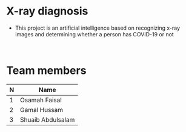 # X-ray diagnosis
- This project is an artificial intelligence based on recognizing x-ray images and determining whether a person has COVID-19 or not

<br>

# Team members 
  
| N             | Name          |
| ------------- | ------------- |
| 1             | Osamah Faisal |
| 2             | Gamal Hussam |
| 3             | Shuaib Abdulsalam |
